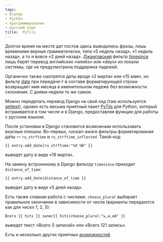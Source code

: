 ```yaml
---
tags:
- Django
- Python
- программирование
- русский язык
title:  PyTils
---
```


Долгое время на месте дат постов здесь выводились фразы, лишь временами
верные грамматически, типа «5 недель назад», «1 недель назад», a то и
вовсе «2 дней назад». [Джанговский][] фильтр [timesince][] лишь берёт
перевод английских «weeks» или «days» из локали системы, где не
предусмотрена поддержка падежей.

Органично также смотрятся даты вроде «2 марта» или «15 мая», но фильтр
[date][] при передаче `F` в составе форматирующей строки возвращает имя
месяца в именительном падеже без возможности склонения. С днями недели
то же самое.

Можно переделать перевод Django на свой лад (там используется
[gettext][]), однако есть весьма приятный пакет [PyTils][] для Python,
который встраивается в том числе и в Django, предоставляя функции для
работы с русским языком.

После установки в Django становится возможным использовать вкусные
плюшки. Во-первых, russian-aware фильтры форматирования даты —
`ru_strftime` и `ru_strftime_inflected`. Такой код:

    {{ entry.add_date|ru_strftime:"%d %B" }}

выведет дату в виде «19 марта».

На замену встроенному в Django фильтру `timesince` приходит
`distance_of_time`:

    {{ entry.add_date|distance_of_time }}

выведет дату в виде «5 дней назад».

Есть также славная работа с числами. `choose_plural` выбирает правильное
окончание в зависимости от числа (варианты передаются как для чисел 1,
2, 5):

    Всего {{ hits }} запис{{ hits|choose_plural:"ь,и,ей" }}

выведет текст «Всего 5 записей» или «Всего 121 запись».

Есть и несколько других приятных [возможностей][].

  [Джанговский]: https://web.archive.org/web/20070703183926/http://djangoproject.com/
  [timesince]: https://web.archive.org/web/20070703183926/http://www.djangoproject.com/documentation/templates/#timesince
  [date]: https://web.archive.org/web/20070703183926/http://www.djangoproject.com/documentation/templates/#date
  [gettext]: https://web.archive.org/web/20070703183926/http://gnu.org/software/gettext
  [PyTils]: https://web.archive.org/web/20070703183926/http://cheeseshop.python.org/pypi/pytils/
  [возможностей]: https://web.archive.org/web/20070703183926/http://gorod-omsk.ru/blog/pythy/projects/pytils/